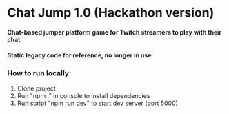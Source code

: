 # Chat Jump 1.0 (Hackathon version)

#### Chat-based jumper platform game for Twitch streamers to play with their chat

#### Static legacy code for reference, no longer in use

### How to run locally:

1. Clone project
1. Run "npm i" in console to install dependencies
1. Run script "npm run dev" to start dev server (port 5000)
